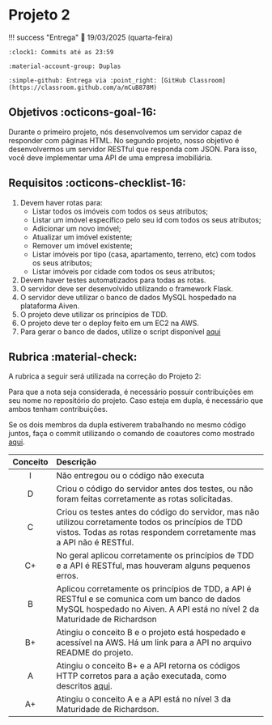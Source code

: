 # Projeto 2

!!! success "Entrega"
    :date: 19/03/2025 (quarta-feira)
    
    :clock1: Commits até as 23:59

    :material-account-group: Duplas

    :simple-github: Entrega via :point_right: [GitHub Classroom](https://classroom.github.com/a/mCuB878M)

## Objetivos :octicons-goal-16:

Durante o primeiro projeto, nós desenvolvemos um servidor capaz de responder com páginas HTML. No segundo projeto, nosso objetivo é desenvolvermos um servidor RESTful que responda com JSON. Para isso, você deve implementar uma API de uma empresa imobiliária.

## Requisitos :octicons-checklist-16:

1. Devem haver rotas para:
    - Listar todos os imóveis com todos os seus atributos;
    - Listar um imóvel específico pelo seu id com todos os seus atributos;
    - Adicionar um novo imóvel;
    - Atualizar um imóvel existente;
    - Remover um imóvel existente;
    - Listar imóveis por tipo (casa, apartamento, terreno, etc) com todos os seus atributos;
    - Listar imóveis por cidade com todos os seus atributos;
1. Devem haver testes automatizados para todas as rotas.
1. O servidor deve ser desenvolvido utilizando o framework Flask.
1. O servidor deve utilizar o banco de dados MySQL hospedado na plataforma Aiven.
1. O projeto deve utilizar os princípios de TDD.
1. O projeto deve ter o deploy feito em um EC2 na AWS.
1. Para gerar o banco de dados, utilize o script disponível [aqui](imoveis.sql)

## Rubrica :material-check:

A rubrica a seguir será utilizada na correção do Projeto 2:

Para que a nota seja considerada, é necessário possuir contribuições em seu nome no repositório do projeto. Caso esteja em dupla, é necessário que ambos tenham contribuições.

Se os dois membros da dupla estiverem trabalhando no mesmo código juntos, faça o commit utilizando o comando de coautores como mostrado [aqui](../../auxiliar/coautores.md).

| Conceito | Descrição |
| :------: | :-------- |
|    I     | Não entregou ou o código não executa |
|    D     | Criou o código do servidor antes dos testes, ou não foram feitas corretamente as rotas solicitadas. |
|    C     | Criou os testes antes do código do servidor, mas não utilizou corretamente todos os princípios de TDD vistos. Todas as rotas respondem corretamente mas a API não é RESTful.  |
|    C+    | No geral aplicou corretamente os princípios de TDD e a API é RESTful, mas houveram alguns pequenos erros. |
|    B     | Aplicou corretamente os princípios de TDD, a API é RESTful e se comunica com um banco de dados MySQL hospedado no Aiven. A API está no nível 2 da Maturidade de Richardson |
|    B+    | Atingiu o conceito B e o projeto está hospedado e acessível na AWS. Há um link para a API no arquivo README do projeto. |
|    A     | Atingiu o conceito B+ e a API retorna os códigos HTTP corretos para a ação executada, como descritos [aqui](https://developer.mozilla.org/pt-BR/docs/Web/HTTP/Status). |
|    A+     | Atingiu o conceito A e a API está no nível 3 da Maturidade de Richardson. |